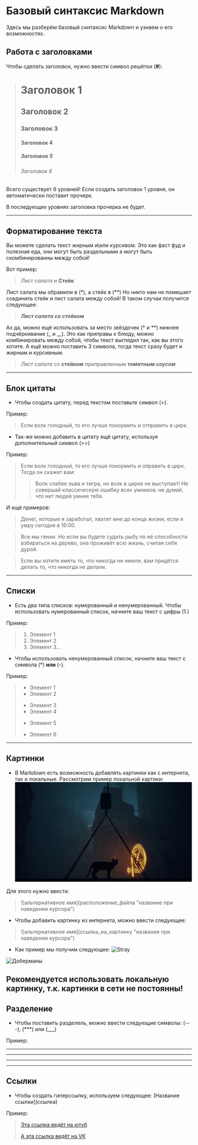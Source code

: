 # Базовый синтаксис Markdown

Здесь мы разберём базовый синтаксис Markdown и узнаем о его возможностях.


## Работа с заголовками
<!-- Работа отдана стажёру -->
Чтобы сделать заголовок, нужно ввести символ решётки (**#**):
># Заголовок 1
>## Заголовок 2
>### Заголовок 3
>#### Заголовок 4
>##### Заголовок 5
>###### Заголовок 6

Всего существует 6 уровней! Если создать заголовок 1 уровня, он автоматически поставит прочерк.

В последующих уровнях заголовка прочерка не будет.

---
## Форматирование текста
<!--Отдано человеку, который любит вкусно поесть-->

Вы можете сделать текст жирным и\или курсивом. Это как фаст фуд и полезная еда, они могут быть раздельными а могут быть скомбинированны между собой!

Вот пример:

>*Лист салата* и **Стейк**

Лист салата мы обрамили в (*), а стейк в (**)
Но никто нам не помешает соединить стейк и лист салата между собой!
В таком случаи получится следующее: 
>**_Лист салата со стейком_**

Ах да, можно ещё использовать за место звёздочек (* и **) нижнее подчёркивание (_ и __). Это как приправы к блюду, можно комбинировать между собой, чтобы текст выглядил так, как вы этого хотите. А ещё можно поставить 3 символа, тогда текст сразу будет и жирным и курсивным.

>*Лист салата* со __стейком__ приправленным ___томатным соусом___

---
## Блок цитаты
<!--Блок отдан любителю цитат-->

- Чтобы создать цитату, перед текстом поставьте символ (>).

Пример:
>Если волк голодный, то его лучше покормить и отправить в цирк.

- Так-же можно добавить в цитату ещё цитату, используя дополнительный символ (>>)

Пример:
>Если волк голодный, то его лучше покормить и оправить в цирк. Тогда он скажет вам:
>>Волк слабее льва и тигра, но волк в цирке не выступает!
>Не совершай классическую ошибку всех умников: не думай, что нет людей умнее тебя.

И ещё примеров:
>Денег, которые я заработал, хватит мне до конца жизни, если я умру сегодня в 16:00.

>Все мы гении. Но если вы будете судить рыбу по её способности взбираться на дерево, она проживёт всю жизнь, считая себя дурой.

>Если вы хотите иметь то, что никогда не имели, вам придётся делать то, что никогда не делали.

<!-- Взял цитаты из интернета 🧐 -->
---
## Списки

- Есть два типа списков: нумерованный и ненумерованный. Чтобы использовать нумерованный список, начните ваш текст с цифры (1.)

Пример:
>1. Элемент 1
>2. Элемент 2
>3. Элемент 3...

- Чтобы использовать ненумерованный список, начните ваш текст с символа (*) **или** (-).

Пример:
>* Элемент 1
>* Элемент 2
>- Элемент 3
>- Элемент 4
>* Элемент 5
>- Элемент 6

---
## Картинки
<!--Блок отдали любилю собак-->

- В Markdown есть возможность добавлять картинки как с интернета, так и локальные. Рассмотрим пример локальной картики: ![Stray](stray_1.jpg "Картинка из игры Stray")

Для этого нужно ввести: 
>!\[альтернативное имя]\(расположение_файла "название при наведении курсора")

- Чтобы добавить картинку из интернета, можно ввести следующее:
>!\[альтернативное имя]\(ссылка_на_картинку "название при наведении курсора")

- Как пример мы получим следующее:
![Stray](https://avatars.mds.yandex.net/get-zen-vh/5117790/2a000001823a315b1357ce8f82078b88e4bc/orig "Картинка из игры Stray")

![Доберманы](https://avatars.mds.yandex.net/get-zen_doc/3533726/pub_5f661546725dfb4524bc0a72_5f66171b725dfb4524be9ab8/scale_1200 "Ещё один пример картинки взятой из сети")

**Рекомендуется использовать локальную картинку, т.к. картинки в сети не постоянны!**
---
## Разделение

- Чтобы поставить разделель, можно ввести следующие символы: (---), (***) или (___)

Пример:

---

***

___


---
## Ссылки

- Чтобы создать гиперссылку, используем следующее:
\[Название ссылки](ссылка)

Пример:
>[Эта ссылка ведёт на ютуб](https://www.youtube.com/)
>
>[А эта ссылка ведёт на VK](https://vk.com/feed)